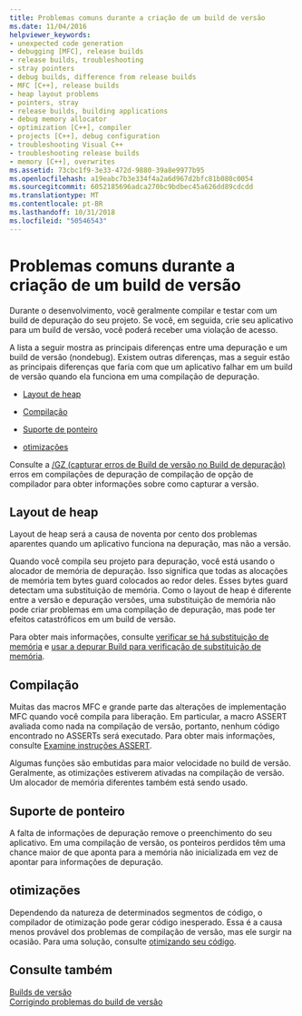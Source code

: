 ```yaml
---
title: Problemas comuns durante a criação de um build de versão
ms.date: 11/04/2016
helpviewer_keywords:
- unexpected code generation
- debugging [MFC], release builds
- release builds, troubleshooting
- stray pointers
- debug builds, difference from release builds
- MFC [C++], release builds
- heap layout problems
- pointers, stray
- release builds, building applications
- debug memory allocator
- optimization [C++], compiler
- projects [C++], debug configuration
- troubleshooting Visual C++
- troubleshooting release builds
- memory [C++], overwrites
ms.assetid: 73cbc1f9-3e33-472d-9880-39a8e9977b95
ms.openlocfilehash: a19eabc7b3e334f4a2a6d967d2bfc81b080c0054
ms.sourcegitcommit: 6052185696adca270bc9bdbec45a626dd89cdcdd
ms.translationtype: MT
ms.contentlocale: pt-BR
ms.lasthandoff: 10/31/2018
ms.locfileid: "50546543"
---
```

# <a name="common-problems-when-creating-a-release-build"></a>Problemas comuns durante a criação de um build de versão

Durante o desenvolvimento, você geralmente compilar e testar com um build de depuração do seu projeto. Se você, em seguida, crie seu aplicativo para um build de versão, você poderá receber uma violação de acesso.

A lista a seguir mostra as principais diferenças entre uma depuração e um build de versão (nondebug). Existem outras diferenças, mas a seguir estão as principais diferenças que faria com que um aplicativo falhar em um build de versão quando ela funciona em uma compilação de depuração.

- [Layout de heap](#_core_heap_layout)

- [Compilação](#_core_compilation)

- [Suporte de ponteiro](#_core_pointer_support)

- [otimizações](#_core_optimizations)

Consulte a [/GZ (capturar erros de Build de versão no Build de depuração)](../../build/reference/gz-enable-stack-frame-run-time-error-checking.md) erros em compilações de depuração de compilação de opção de compilador para obter informações sobre como capturar a versão.

##  <a name="_core_heap_layout"></a> Layout de heap

Layout de heap será a causa de noventa por cento dos problemas aparentes quando um aplicativo funciona na depuração, mas não a versão.

Quando você compila seu projeto para depuração, você está usando o alocador de memória de depuração. Isso significa que todas as alocações de memória tem bytes guard colocados ao redor deles. Esses bytes guard detectam uma substituição de memória. Como o layout de heap é diferente entre a versão e depuração versões, uma substituição de memória não pode criar problemas em uma compilação de depuração, mas pode ter efeitos catastróficos em um build de versão.

Para obter mais informações, consulte [verificar se há substituição de memória](../../build/reference/checking-for-memory-overwrites.md) e [usar a depurar Build para verificação de substituição de memória](../../build/reference/using-the-debug-build-to-check-for-memory-overwrite.md).

##  <a name="_core_compilation"></a> Compilação

Muitas das macros MFC e grande parte das alterações de implementação MFC quando você compila para liberação. Em particular, a macro ASSERT avaliada como nada na compilação de versão, portanto, nenhum código encontrado no ASSERTs será executado. Para obter mais informações, consulte [Examine instruções ASSERT](../../build/reference/using-verify-instead-of-assert.md).

Algumas funções são embutidas para maior velocidade no build de versão. Geralmente, as otimizações estiverem ativadas na compilação de versão. Um alocador de memória diferentes também está sendo usado.

##  <a name="_core_pointer_support"></a> Suporte de ponteiro

A falta de informações de depuração remove o preenchimento do seu aplicativo. Em uma compilação de versão, os ponteiros perdidos têm uma chance maior de que aponta para a memória não inicializada em vez de apontar para informações de depuração.

##  <a name="_core_optimizations"></a> otimizações

Dependendo da natureza de determinados segmentos de código, o compilador de otimização pode gerar código inesperado. Essa é a causa menos provável dos problemas de compilação de versão, mas ele surgir na ocasião. Para uma solução, consulte [otimizando seu código](../../build/reference/optimizing-your-code.md).

## <a name="see-also"></a>Consulte também

[Builds de versão](../../build/reference/release-builds.md)<br/>
[Corrigindo problemas do build de versão](../../build/reference/fixing-release-build-problems.md)
